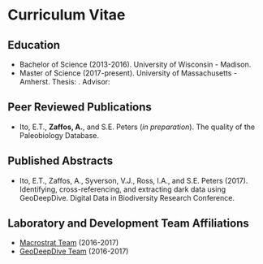 # Curriculum Vitae

## Education
+ Bachelor of Science (2013-2016). University of Wisconsin - Madison. 
+ Master of Science (2017-present). University of Massachusetts - Amherst. Thesis:  . Advisor: 

## Peer Reviewed Publications
+ Ito, E.T., **Zaffos, A.**, and S.E. Peters (*in preparation*). The quality of the Paleobiology Database.

## Published Abstracts
+ Ito, E.T., Zaffos, A., Syverson, V.J., Ross, I.A., and S.E. Peters (2017). Identifying, cross-referencing, and extracting dark data using GeoDeepDive. Digital Data in Biodiversity Research Conference.

## Laboratory and Development Team Affiliations
+ [Macrostrat Team](https://macrostrat.org/) (2016-2017)
+ [GeoDeepDive Team](https://geodeepdive.org/) (2016-2017)



